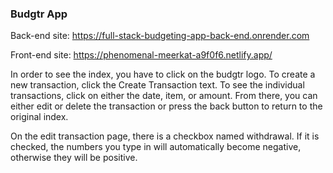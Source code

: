 ### Budgtr App

Back-end site: https://full-stack-budgeting-app-back-end.onrender.com

Front-end site: https://phenomenal-meerkat-a9f0f6.netlify.app/

In order to see the index, you have to click on the budgtr logo. To create a new transaction, click the Create Transaction text. To see the individual transactions, click on either the date, item, or amount. From there, you can either edit or delete the transaction or press the back button to return to the original index.

On the edit transaction page, there is a checkbox named withdrawal. If it is checked, the numbers you type in will automatically become negative, otherwise they will be positive.
